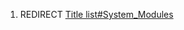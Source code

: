 1.  REDIRECT [Title
    list\#System\_Modules](Title%20list#System%20Modules.md##System_Modules "wikilink")
